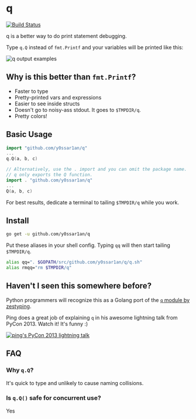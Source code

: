 # q
[![Build Status](https://travis-ci.org/y0ssar1an/q.svg?branch=develop)](https://travis-ci.org/y0ssar1an/q)

q is a better way to do print statement debugging.

Type `q.Q` instead of `fmt.Printf` and your variables will be printed like this:

![q output examples](https://i.imgur.com/OFmm7pb.png)

## Why is this better than `fmt.Printf`?

* Faster to type
* Pretty-printed vars and expressions
* Easier to see inside structs
* Doesn't go to noisy-ass stdout. It goes to `$TMPDIR/q`.
* Pretty colors!

## Basic Usage

```go
import "github.com/y0ssar1an/q"
...
q.Q(a, b, c)

// Alternatively, use the . import and you can omit the package name.
// q only exports the Q function.
import . "github.com/y0ssar1an/q"
...
Q(a, b, c)
```

For best results, dedicate a terminal to tailing `$TMPDIR/q` while you work.

## Install

```sh
go get -u github.com/y0ssar1an/q
```

Put these aliases in your shell config. Typing `qq` will then start tailing
`$TMPDIR/q`.
```sh
alias qq=". $GOPATH/src/github.com/y0ssar1an/q/q.sh"
alias rmqq="rm $TMPDIR/q"
```

## Haven't I seen this somewhere before?

Python programmers will recognize this as a Golang port of the
[`q` module by zestyping](https://github.com/zestyping/q).

Ping does a great job of explaining `q` in his awesome lightning talk from
PyCon 2013. Watch it! It's funny :)

[![ping's PyCon 2013 lightning talk](https://i.imgur.com/7KmWvtG.jpg)](https://youtu.be/OL3De8BAhME?t=25m14s)

## FAQ

### Why `q.Q`?
It's quick to type and unlikely to cause naming collisions.

### Is `q.Q()` safe for concurrent use?
Yes
